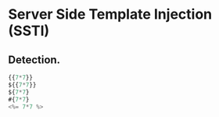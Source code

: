# Server Side Template Injection (SSTI)
## Detection.
```javascript
{{7*7}}
${{7*7}}
${7*7}
#{7*7}
<%= 7*7 %>
```


